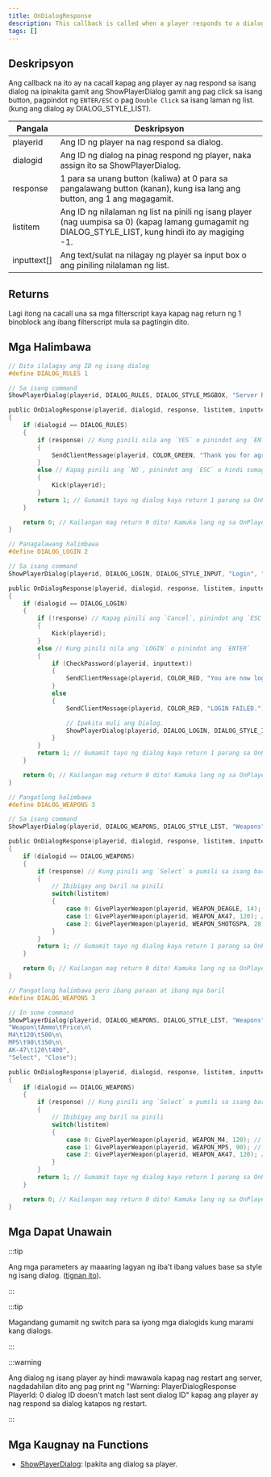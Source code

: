 ```yaml
---
title: OnDialogResponse
description: This callback is called when a player responds to a dialog shown using ShowPlayerDialog by either clicking a button, pressing ENTER/ESC or double-clicking a list item (if using a list style dialog).
tags: []
---
```


<VersionWarn name='callback' version='SA-MP 0.3a' />

## Deskripsyon

Ang callback na ito ay na cacall kapag ang player ay nag respond sa isang dialog na ipinakita gamit ang ShowPlayerDialog gamit ang pag click sa isang button, pagpindot ng `ENTER/ESC` o pag `Double Click` sa isang laman ng list. (kung ang dialog ay DIALOG_STYLE_LIST).

| Pangala     | Deskripsyon                                                                                                                                           |
| ----------- | ----------------------------------------------------------------------------------------------------------------------------------------------------- |
| playerid    | Ang ID ng player na nag respond sa dialog.                                                                                                            |
| dialogid    | Ang ID ng dialog na pinag respond ng player, naka assign ito sa ShowPlayerDialog.                                                                     |
| response    | 1 para sa unang button (kaliwa) at 0 para sa pangalawang button (kanan), kung isa lang ang button, ang 1 ang magagamit.                               |
| listitem    | Ang ID ng nilalaman ng list na pinili ng isang player (nag uumpisa sa 0) (kapag lamang gumagamit ng DIALOG_STYLE_LIST, kung hindi ito ay magiging -1. |
| inputtext[] | Ang text/sulat na nilagay ng player sa input box o ang piniling nilalaman ng list.                                                                    |

## Returns

Lagi itong na cacall una sa mga filterscript kaya kapag nag return ng 1 binoblock ang ibang filterscript mula sa pagtingin dito.

## Mga Halimbawa

```c
// Dito ilalagay ang ID ng isang dialog
#define DIALOG_RULES 1

// Sa isang command
ShowPlayerDialog(playerid, DIALOG_RULES, DIALOG_STYLE_MSGBOX, "Server Rules", "- No Cheating\n- No Spamming\n- Respect Admins\n\nDo you agree to these rules?", "Yes", "No");

public OnDialogResponse(playerid, dialogid, response, listitem, inputtext[])
{
    if (dialogid == DIALOG_RULES)
    {
        if (response) // Kung pinili nila ang `YES` o pinindot ang `ENTER`
        {
            SendClientMessage(playerid, COLOR_GREEN, "Thank you for agreeing to the server rules!");
        }
        else // Kapag pinili ang `NO`, pinindot ang `ESC` o hindi sumagot.
        {
            Kick(playerid);
        }
        return 1; // Gumamit tayo ng dialog kaya return 1 parang sa OnPlayerCommandText.
    }

    return 0; // Kailangan mag return 0 dito! Kamuka lang ng sa OnPlayerCommandText.
}

// Panagalawang halimbawa
#define DIALOG_LOGIN 2

// Sa isang command
ShowPlayerDialog(playerid, DIALOG_LOGIN, DIALOG_STYLE_INPUT, "Login", "Please enter your password:", "Login", "Cancel");

public OnDialogResponse(playerid, dialogid, response, listitem, inputtext[])
{
    if (dialogid == DIALOG_LOGIN)
    {
        if (!response) // Kapag pinili ang `Cancel`, pinindot ang `ESC` o hindi sumagot.
        {
            Kick(playerid);
        }
        else // Kung pinili nila ang `LOGIN` o pinindot ang `ENTER`
        {
            if (CheckPassword(playerid, inputtext))
            {
                SendClientMessage(playerid, COLOR_RED, "You are now logged in!");
            }
            else
            {
                SendClientMessage(playerid, COLOR_RED, "LOGIN FAILED.");

                // Ipakita muli ang Dialog.
                ShowPlayerDialog(playerid, DIALOG_LOGIN, DIALOG_STYLE_INPUT, "Login", "Please enter your password:", "Login", "Cancel");
            }
        }
        return 1; // Gumamit tayo ng dialog kaya return 1 parang sa OnPlayerCommandText.
    }

    return 0; // Kailangan mag return 0 dito! Kamuka lang ng sa OnPlayerCommandText.
}

// Pangatlong halimbawa
#define DIALOG_WEAPONS 3

// Sa isang command
ShowPlayerDialog(playerid, DIALOG_WEAPONS, DIALOG_STYLE_LIST, "Weapons", "Desert Eagle\nAK-47\nCombat Shotgun", "Select", "Close");

public OnDialogResponse(playerid, dialogid, response, listitem, inputtext[])
{
    if (dialogid == DIALOG_WEAPONS)
    {
        if (response) // Kung pinili ang `Select` o pumili sa isang baril na nakalista
        {
            // Ibibigay ang baril na pinili
            switch(listitem)
            {
                case 0: GivePlayerWeapon(playerid, WEAPON_DEAGLE, 14); // Magbibigay ng ID 24 na baril o (Deagle)
                case 1: GivePlayerWeapon(playerid, WEAPON_AK47, 120); // Magbibigay ng ID 30 na baril o (AK-47)
                case 2: GivePlayerWeapon(playerid, WEAPON_SHOTGSPA, 28); // Magbibigay ng ID 27 na baril o (Combat Shotgun)
            }
        }
        return 1; // Gumamit tayo ng dialog kaya return 1 parang sa OnPlayerCommandText.
    }

    return 0; // Kailangan mag return 0 dito! Kamuka lang ng sa OnPlayerCommandText.
}

// Pangatlong halimbawa pero ibang paraan at ibang mga baril
#define DIALOG_WEAPONS 3

// In some command
ShowPlayerDialog(playerid, DIALOG_WEAPONS, DIALOG_STYLE_LIST, "Weapons",
"Weapon\tAmmo\tPrice\n\
M4\t120\t500\n\
MP5\t90\t350\n\
AK-47\t120\t400",
"Select", "Close");

public OnDialogResponse(playerid, dialogid, response, listitem, inputtext[])
{
    if (dialogid == DIALOG_WEAPONS)
    {
        if (response) // Kung pinili ang `Select` o pumili sa isang baril na nakalista
        {
            // Ibibigay ang baril na pinili
            switch(listitem)
            {
                case 0: GivePlayerWeapon(playerid, WEAPON_M4, 120); // Magbibigay ng ID 31 na baril o (M4)
                case 1: GivePlayerWeapon(playerid, WEAPON_MP5, 90); // Magbibigay ng ID 29 na baril o (MP5)
                case 2: GivePlayerWeapon(playerid, WEAPON_AK47, 120); // Magbibigay ng ID 30 na baril o (AK-47)
            }
        }
        return 1; // Gumamit tayo ng dialog kaya return 1 parang sa OnPlayerCommandText.
    }

    return 0; // Kailangan mag return 0 dito! Kamuka lang ng sa OnPlayerCommandText.
}
```

## Mga Dapat Unawain

:::tip

Ang mga parameters ay maaaring lagyan ng iba't ibang values base sa style ng isang dialog. ([tignan ito](../resources/dialogstyles.md)).

:::

:::tip

Magandang gumamit ng switch para sa iyong mga dialogids kung marami kang dialogs.

:::

:::warning

Ang dialog ng isang player ay hindi mawawala kapag nag restart ang server, nagdadahilan dito ang pag print ng "Warning: PlayerDialogResponse PlayerId: 0 dialog ID doesn't match last sent dialog ID" kapag ang player ay nag respond sa dialog katapos ng restart.

:::

## Mga Kaugnay na Functions

- [ShowPlayerDialog](../functions/ShowPlayerDialog.md): Ipakita ang dialog sa player.
